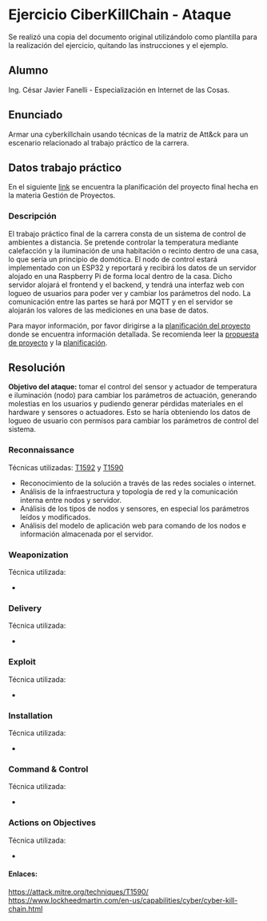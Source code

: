 # Ejercicio CiberKillChain - Ataque

Se realizó una copia del documento original utilizándolo como plantilla para la realización del ejercicio, quitando las instrucciones y el ejemplo.

## Alumno

Ing. César Javier Fanelli - Especialización en Internet de las Cosas.

## Enunciado

Armar una cyberkillchain usando técnicas de la matriz de Att&ck para un escenario relacionado al trabajo práctico de la carrera.
  
## Datos trabajo práctico

En el siguiente [link](https://github.com/javifanelli/GdP) se encuentra la planificación del proyecto final hecha en la materia Gestión de Proyectos.

### Descripción

El trabajo práctico final de la carrera consta de un sistema de control de ambientes a distancia. Se pretende controlar la temperatura mediante calefacción y la iluminación de una habitación o recinto dentro de una casa, lo que sería un principio de domótica. El nodo de control estará implementado con un ESP32 y reportará y recibirá los datos de un servidor alojado en una Raspberry Pi de forma local dentro de la casa. Dicho servidor alojará el frontend y el backend, y tendrá una interfaz web con logueo de usuarios para poder ver y cambiar los parámetros del nodo. La comunicación entre las partes se hará por MQTT y en el servidor se alojarán los valores de las mediciones en una base de datos.

Para mayor información, por favor dirigirse a la [planificación del proyecto](https://github.com/javifanelli/GdP) donde se encuentra información detallada. Se recomienda leer la [propuesta de proyecto](https://github.com/javifanelli/GdP/blob/master/Propuesta%20de%20proyecto%20(corregida).pdf) y la [planificación](https://github.com/javifanelli/GdP/blob/master/charter.pdf).

## Resolución

**Objetivo del ataque:** tomar el control del sensor y actuador de temperatura e iluminación (nodo) para cambiar los parámetros de actuación, generando molestias en los usuarios y pudiendo generar pérdidas materiales en el hardware y sensores o actuadores. Esto se haría obteniendo los datos de logueo de usuario con permisos para cambiar los parámetros de control del sistema.

### Reconnaissance

Técnicas utilizadas: [T1592](https://attack.mitre.org/techniques/T1592/) y [T1590](https://attack.mitre.org/techniques/T1590/)

  - Reconocimiento de la solución a través de las redes sociales o internet.
  - Análisis de la infraestructura y topología de red y la comunicación interna entre nodos y servidor.
  - Análisis de los tipos de nodos y sensores, en especial los parámetros leídos y modificados.
  - Análisis del modelo de aplicación web para comando de los nodos e información almacenada por el servidor.
  
### Weaponization

Técnica utilizada: []()

  - 
  
### Delivery

Técnica utilizada: []()

  - 
  
### Exploit

Técnica utilizada: []()

  - 
  
### Installation

Técnica utilizada: []()

  - 

### Command & Control

Técnica utilizada: []()

  - 
  
### Actions on Objectives

Técnica utilizada: []()

  - 


#### Enlaces:

https://attack.mitre.org/techniques/T1590/
https://www.lockheedmartin.com/en-us/capabilities/cyber/cyber-kill-chain.html